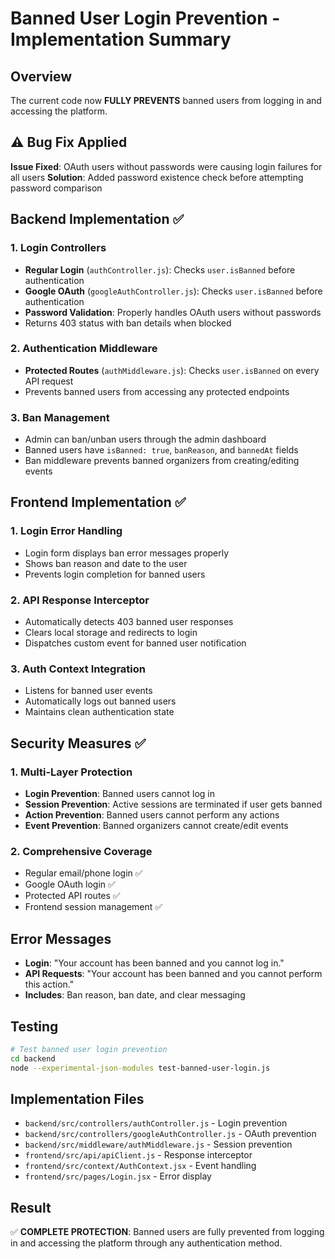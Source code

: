 # Banned User Login Prevention - Implementation Summary

## Overview
The current code now **FULLY PREVENTS** banned users from logging in and accessing the platform.

## ⚠️ Bug Fix Applied
**Issue Fixed**: OAuth users without passwords were causing login failures for all users
**Solution**: Added password existence check before attempting password comparison

## Backend Implementation ✅

### 1. Login Controllers
- **Regular Login** (`authController.js`): Checks `user.isBanned` before authentication
- **Google OAuth** (`googleAuthController.js`): Checks `user.isBanned` before authentication  
- **Password Validation**: Properly handles OAuth users without passwords
- Returns 403 status with ban details when blocked

### 2. Authentication Middleware
- **Protected Routes** (`authMiddleware.js`): Checks `user.isBanned` on every API request
- Prevents banned users from accessing any protected endpoints

### 3. Ban Management
- Admin can ban/unban users through the admin dashboard
- Banned users have `isBanned: true`, `banReason`, and `bannedAt` fields
- Ban middleware prevents banned organizers from creating/editing events

## Frontend Implementation ✅

### 1. Login Error Handling
- Login form displays ban error messages properly
- Shows ban reason and date to the user
- Prevents login completion for banned users

### 2. API Response Interceptor
- Automatically detects 403 banned user responses
- Clears local storage and redirects to login
- Dispatches custom event for banned user notification

### 3. Auth Context Integration
- Listens for banned user events
- Automatically logs out banned users
- Maintains clean authentication state

## Security Measures ✅

### 1. Multi-Layer Protection
- **Login Prevention**: Banned users cannot log in
- **Session Prevention**: Active sessions are terminated if user gets banned
- **Action Prevention**: Banned users cannot perform any actions
- **Event Prevention**: Banned organizers cannot create/edit events

### 2. Comprehensive Coverage
- Regular email/phone login ✅
- Google OAuth login ✅
- Protected API routes ✅
- Frontend session management ✅

## Error Messages
- **Login**: "Your account has been banned and you cannot log in."
- **API Requests**: "Your account has been banned and you cannot perform this action."
- **Includes**: Ban reason, ban date, and clear messaging

## Testing
```bash
# Test banned user login prevention
cd backend
node --experimental-json-modules test-banned-user-login.js
```

## Implementation Files
- `backend/src/controllers/authController.js` - Login prevention
- `backend/src/controllers/googleAuthController.js` - OAuth prevention  
- `backend/src/middleware/authMiddleware.js` - Session prevention
- `frontend/src/api/apiClient.js` - Response interceptor
- `frontend/src/context/AuthContext.jsx` - Event handling
- `frontend/src/pages/Login.jsx` - Error display

## Result
✅ **COMPLETE PROTECTION**: Banned users are fully prevented from logging in and accessing the platform through any authentication method.
